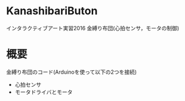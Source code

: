 # KanashibariButon
インタラクティブアート実習2016 金縛り布団(心拍センサ，モータの制御)

# 概要
金縛り布団のコード(Arduinoを使って以下の2つを接続)
* 心拍センサ
* モータドライバとモータ
